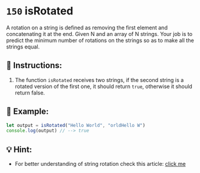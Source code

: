 # `150` isRotated

A rotation on a string is defined as removing the first element and concatenating it at the end. Given N and an array of N strings. Your job is to predict the minimum number of rotations on the strings so as to make all the strings equal.

## 📝 Instructions:

1. The function `isRotated` receives two strings, if the second string is a rotated version of the first one, it should return `true`, otherwise it should return false.

## 📎 Example:

```js
let output = isRotated("Hello World", "orldHello W")
console.log(output) // --> true
```

## 💡 Hint:

+ For better understanding of string rotation check this article: [click me](https://javarevisited.blogspot.com/2017/07/2-ways-to-check-if-one-string-is-rotation-of-another-String.html#axzz7tVz1WCRT)

